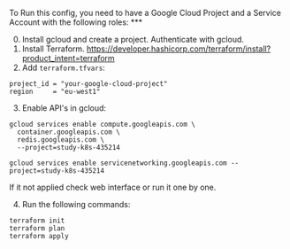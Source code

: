 To Run this config, you need to have a Google Cloud Project
and a Service Account with the following roles: ***

0. Install gcloud and create a project. Authenticate with gcloud.
1. Install Terraform. https://developer.hashicorp.com/terraform/install?product_intent=terraform
2. Add `terraform.tfvars`:
```
project_id = "your-google-cloud-project"
region     = "eu-west1"
```
3. Enable API's in gcloud:
```
gcloud services enable compute.googleapis.com \
  container.googleapis.com \
  redis.googleapis.com \
  --project=study-k8s-435214
```
`gcloud services enable servicenetworking.googleapis.com --project=study-k8s-435214`

If it not applied check web interface or run it one by one.

4. Run the following commands:
```
terraform init
terraform plan
terraform apply
```
